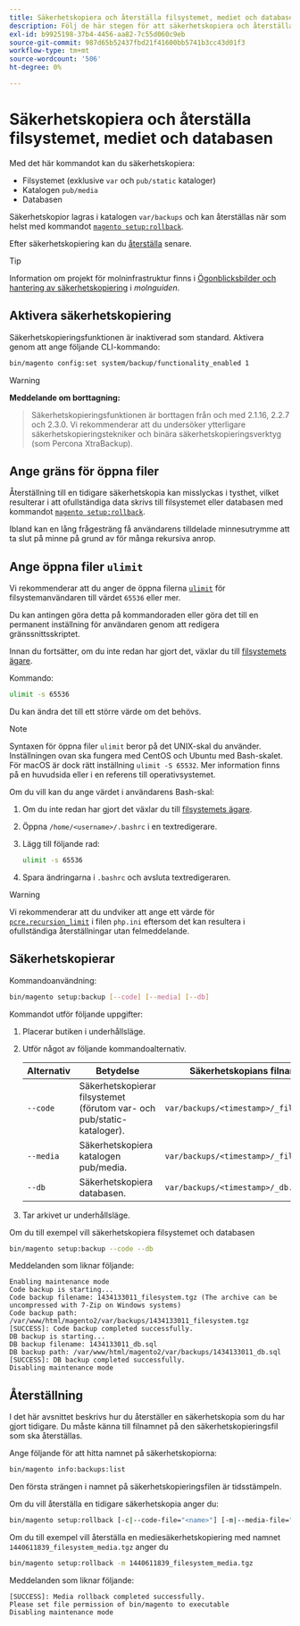 ```yaml
---
title: Säkerhetskopiera och återställa filsystemet, mediet och databasen
description: Följ de här stegen för att säkerhetskopiera och återställa ditt Adobe Commerce-program.
exl-id: b9925198-37b4-4456-aa82-7c55d060c9eb
source-git-commit: 987d65b52437fbd21f41600bb5741b3cc43d01f3
workflow-type: tm+mt
source-wordcount: '506'
ht-degree: 0%

---
```


# Säkerhetskopiera och återställa filsystemet, mediet och databasen

Med det här kommandot kan du säkerhetskopiera:

* Filsystemet (exklusive `var` och `pub/static` kataloger)
* Katalogen `pub/media`
* Databasen

Säkerhetskopior lagras i katalogen `var/backups` och kan återställas när som helst med kommandot [`magento setup:rollback`](uninstall-modules.md#roll-back-the-file-system-database-or-media-files).

Efter säkerhetskopiering kan du [återställa](#rollback) senare.

>[!TIP]
>
>Information om projekt för molninfrastruktur finns i [Ögonblicksbilder och hantering av säkerhetskopiering](https://experienceleague.adobe.com/en/docs/commerce-cloud-service/user-guide/develop/storage/snapshots) i _molnguiden_.

## Aktivera säkerhetskopiering

Säkerhetskopieringsfunktionen är inaktiverad som standard. Aktivera genom att ange följande CLI-kommando:

```bash
bin/magento config:set system/backup/functionality_enabled 1
```

>[!WARNING]
>
>**Meddelande om borttagning:**
>>Säkerhetskopieringsfunktionen är borttagen från och med 2.1.16, 2.2.7 och 2.3.0. Vi rekommenderar att du undersöker ytterligare säkerhetskopieringstekniker och binära säkerhetskopieringsverktyg (som Percona XtraBackup).

## Ange gräns för öppna filer

Återställning till en tidigare säkerhetskopia kan misslyckas i tysthet, vilket resulterar i att ofullständiga data skrivs till filsystemet eller databasen med kommandot [`magento setup:rollback`](uninstall-modules.md#roll-back-the-file-system-database-or-media-files).

Ibland kan en lång frågesträng få användarens tilldelade minnesutrymme att ta slut på minne på grund av för många rekursiva anrop.

## Ange öppna filer `ulimit`

Vi rekommenderar att du anger de öppna filerna [`ulimit`](https://ss64.com/bash/ulimit.html) för filsystemanvändaren till värdet `65536` eller mer.

Du kan antingen göra detta på kommandoraden eller göra det till en permanent inställning för användaren genom att redigera gränssnittsskriptet.

Innan du fortsätter, om du inte redan har gjort det, växlar du till [filsystemets ägare](../prerequisites/file-system/overview.md).

Kommando:

```bash
ulimit -s 65536
```

Du kan ändra det till ett större värde om det behövs.

>[!NOTE]
>
>Syntaxen för öppna filer `ulimit` beror på det UNIX-skal du använder. Inställningen ovan ska fungera med CentOS och Ubuntu med Bash-skalet. För macOS är dock rätt inställning `ulimit -S 65532`. Mer information finns på en huvudsida eller i en referens till operativsystemet.

Om du vill kan du ange värdet i användarens Bash-skal:

1. Om du inte redan har gjort det växlar du till [filsystemets ägare](../prerequisites/file-system/overview.md).
1. Öppna `/home/<username>/.bashrc` i en textredigerare.
1. Lägg till följande rad:

   ```bash
   ulimit -s 65536
   ```

1. Spara ändringarna i `.bashrc` och avsluta textredigeraren.

>[!WARNING]
>
>Vi rekommenderar att du undviker att ange ett värde för [`pcre.recursion_limit`](https://www.php.net/manual/en/pcre.configuration.php) i filen `php.ini` eftersom det kan resultera i ofullständiga återställningar utan felmeddelande.

## Säkerhetskopierar

Kommandoanvändning:

```bash
bin/magento setup:backup [--code] [--media] [--db]
```

Kommandot utför följande uppgifter:

1. Placerar butiken i underhållsläge.
1. Utför något av följande kommandoalternativ.

   | Alternativ | Betydelse | Säkerhetskopians filnamn och plats |
   |--- |--- |--- |
   | `--code` | Säkerhetskopierar filsystemet (förutom var- och pub/static-kataloger). | `var/backups/<timestamp>/_filesystem.tgz` |
   | `--media` | Säkerhetskopiera katalogen pub/media. | `var/backups/<timestamp>/_filesystem_media.tgz` |
   | `--db` | Säkerhetskopiera databasen. | `var/backups/<timestamp>/_db.sql` |

1. Tar arkivet ur underhållsläge.

Om du till exempel vill säkerhetskopiera filsystemet och databasen

```bash
bin/magento setup:backup --code --db
```

Meddelanden som liknar följande:

```
Enabling maintenance mode
Code backup is starting...
Code backup filename: 1434133011_filesystem.tgz (The archive can be uncompressed with 7-Zip on Windows systems)
Code backup path: /var/www/html/magento2/var/backups/1434133011_filesystem.tgz
[SUCCESS]: Code backup completed successfully.
DB backup is starting...
DB backup filename: 1434133011_db.sql
DB backup path: /var/www/html/magento2/var/backups/1434133011_db.sql
[SUCCESS]: DB backup completed successfully.
Disabling maintenance mode
```

## Återställning

I det här avsnittet beskrivs hur du återställer en säkerhetskopia som du har gjort tidigare. Du måste känna till filnamnet på den säkerhetskopieringsfil som ska återställas.

Ange följande för att hitta namnet på säkerhetskopiorna:

```bash
bin/magento info:backups:list
```

Den första strängen i namnet på säkerhetskopieringsfilen är tidsstämpeln.

Om du vill återställa en tidigare säkerhetskopia anger du:

```bash
bin/magento setup:rollback [-c|--code-file="<name>"] [-m|--media-file="<name>"] [-d|--db-file="<name>"]
```

Om du till exempel vill återställa en mediesäkerhetskopiering med namnet `1440611839_filesystem_media.tgz` anger du

```bash
bin/magento setup:rollback -m 1440611839_filesystem_media.tgz
```

Meddelanden som liknar följande:

```
[SUCCESS]: Media rollback completed successfully.
Please set file permission of bin/magento to executable
Disabling maintenance mode
```
